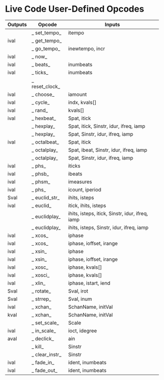 # Live Code User-Defined Opcodes

|Outputs | Opcode | Inputs |
| ---- | ---- | ---- |
|  | _ set_tempo_ | itempo  |
| ival | _ get_tempo_ |  |
|  | _ go_tempo_ | inewtempo, incr  |
| ival | _ now_ |  |
| ival | _ beats_ | inumbeats  |
| ival | _ ticks_ | inumbeats  |
|  | _ reset_clock_ |  |
| ival | _ choose_ | iamount  |
| ival | _ cycle_ | indx, kvals[]  |
| ival | _ rand_ | kvals[]  |
| ival | _ hexbeat_ | Spat, itick  |
|  | _ hexplay_ | Spat, itick, Sinstr, idur, ifreq, iamp  |
|  | _ hexplay_ | Spat, Sinstr, idur, ifreq, iamp  |
| ival | _ octalbeat_ | Spat, itick  |
|  | _ octalplay_ | Spat, ibeat, Sinstr, idur, ifreq, iamp  |
|  | _ octalplay_ | Spat, Sinstr, idur, ifreq, iamp  |
| ival | _ phs_ | iticks  |
| ival | _ phsb_ | ibeats  |
| ival | _ phsm_ | imeasures  |
| ival | _ phs_ | icount, iperiod  |
| Sval | _ euclid_str_ | ihits, isteps  |
| ival | _ euclid_ | itick, ihits, isteps  |
|  | _ euclidplay_ | ihits, isteps, itick, Sinstr, idur, ifreq, iamp  |
|  | _ euclidplay_ | ihits, isteps, Sinstr, idur, ifreq, iamp  |
| ival | _ xcos_ | iphase   |
| ival | _ xcos_ | iphase, ioffset, irange   |
| ival | _ xsin_ | iphase   |
| ival | _ xsin_ | iphase, ioffset, irange   |
| ival | _ xosc_ | iphase, kvals[]   |
| ival | _ xosci_ | iphase, kvals[]   |
| ival | _ xlin_ | iphase, istart, iend  |
| Sval | _ rotate_ | Sval, irot  |
| Sval | _ strrep_ | Sval, inum  |
| ival | _ xchan_ | SchanName, initVal  |
| kval | _ xchan_ | SchanName, initVal  |
|  | _ set_scale_ | Scale  |
| ival | _ in_scale_ | ioct, idegree  |
| aval | _ declick_ | ain  |
|  | _ kill_ | Sinstr  |
|  | _ clear_instr_ | Sinstr  |
| ival | _ fade_in_ | ident, inumbeats  |
| ival | _ fade_out_ | ident, inumbeats  |
